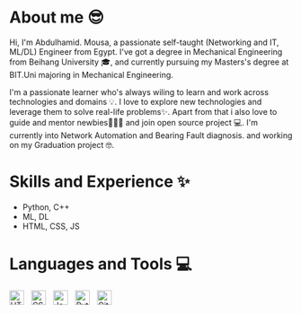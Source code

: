# About me 😎
Hi, I'm Abdulhamid. Mousa, a passionate self-taught (Networking and IT, ML/DL) Engineer from Egypt. I've got a degree in Mechanical Engineering from Beihang University 🎓, and currently pursuing my Masters's degree at BIT.Uni majoring in Mechanical Engineering. 

I'm a passionate learner who's always wiling to learn and work across technologies and domains 💡. I love to explore new technologies and leverage them to solve real-life problems✨. Apart from that i also love to guide and mentor newbies👨🏽‍💻 and join open source project 💻. I'm currently into Network Automation and Bearing Fault diagnosis. and working on my Graduation project 🤓. 

# Skills and Experience ✨

* Python, C++
* ML, DL
* HTML, CSS, JS

# Languages and Tools 💻

<img align="left" alt="HTML5" width="26px" src="https://cdn.jsdelivr.net/gh/devicons/devicon/icons/html5/html5-original.svg" style="padding-right:10px;" />
<img align="left" alt="CSS3" width="26px" src="https://cdn.jsdelivr.net/gh/devicons/devicon/icons/css3/css3-original.svg" style="padding-right:10px;" />
<img align="left" alt="JavaScript" width="26px" src="https://cdn.jsdelivr.net/gh/devicons/devicon/icons/javascript/javascript-original.svg" style="padding-right:10px;" />
<img align="left" alt="Python" width="26px" src="https://upload.wikimedia.org/wikipedia/commons/thumb/c/c3/Python-logo-notext.svg/1200px-Python-logo-notext.svg.png" style="padding-right:10px;" />
<img align="left" alt="Git" width="26px" src="https://cdn.jsdelivr.net/gh/devicons/devicon/icons/git/git-original.svg" style="padding-right:10px;" />
